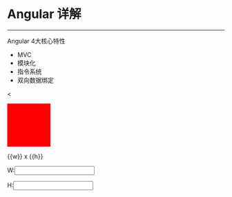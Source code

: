# Angular 详解

***

Angular 4大核心特性

* MVC
* 模块化
* 指令系统
* 双向数据绑定

<<!DOCTYPE html>
<html>
<head>
<meta charset="utf-8" />
	<title>test</title>
	<script type="text/javascript" src=""></script>
	<script type="text/javascript" src=""></script>
</head>
<body>
	<div ng-controller="BoxCtrl">
		<div style="width: 100px;height: 100px;background-color: red;" ng-click="click()"></div>
		<p>{{w}} x {{h}}</p>
		<p>W:<input type="text" ng-model="w" /></p>
		<p>H:<input type="text" ng-model="h" /></p>
	</div>
	<script type="text/javascript" charset="utf-8">
	var BoxCtrl = function($scope,$element){
		var e = $element.children().eq(0);
		$scope.w = e.width();
		$scope.h = e.height();

		$scope.click = function(){
			$scope.w = parseInt($scope.w) + 10 ;
			$scope.h = parseInt($scope.h) + 10 ;
		}
		$scope.$watch('w',function(to,from){
			e.width(to);
		}
	};
	</script>
</body>
</html>